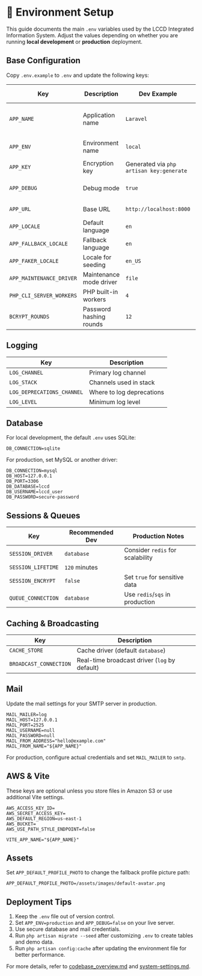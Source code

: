 # 🌳 Environment Setup

This guide documents the main `.env` variables used by the LCCD Integrated Information System. Adjust the values depending on whether you are running **local development** or **production** deployment.

## Base Configuration

Copy `.env.example` to `.env` and update the following keys:

| Key | Description | Dev Example | Production Notes |
|-----|-------------|-------------|-----------------|
| `APP_NAME` | Application name | `Laravel` | Usually the school or system name |
| `APP_ENV` | Environment name | `local` | Use `production` on servers |
| `APP_KEY` | Encryption key | Generated via `php artisan key:generate` | Keep secret |
| `APP_DEBUG` | Debug mode | `true` | Set to `false` in production |
| `APP_URL` | Base URL | `http://localhost:8000` | Public domain |
| `APP_LOCALE` | Default language | `en` | change as needed |
| `APP_FALLBACK_LOCALE` | Fallback language | `en` | |
| `APP_FAKER_LOCALE` | Locale for seeding | `en_US` | |
| `APP_MAINTENANCE_DRIVER` | Maintenance mode driver | `file` | |
| `PHP_CLI_SERVER_WORKERS` | PHP built-in workers | `4` | |
| `BCRYPT_ROUNDS` | Password hashing rounds | `12` | Lower or equal for dev |

## Logging

| Key | Description |
|-----|-------------|
| `LOG_CHANNEL` | Primary log channel |
| `LOG_STACK` | Channels used in stack |
| `LOG_DEPRECATIONS_CHANNEL` | Where to log deprecations |
| `LOG_LEVEL` | Minimum log level |

## Database

For local development, the default `.env` uses SQLite:

```
DB_CONNECTION=sqlite
```

For production, set MySQL or another driver:

```
DB_CONNECTION=mysql
DB_HOST=127.0.0.1
DB_PORT=3306
DB_DATABASE=lccd
DB_USERNAME=lccd_user
DB_PASSWORD=secure-password
```

## Sessions & Queues

| Key | Recommended Dev | Production Notes |
|-----|-----------------|-----------------|
| `SESSION_DRIVER` | `database` | Consider `redis` for scalability |
| `SESSION_LIFETIME` | `120` minutes | |
| `SESSION_ENCRYPT` | `false` | Set `true` for sensitive data |
| `QUEUE_CONNECTION` | `database` | Use `redis`/`sqs` in production |

## Caching & Broadcasting

| Key | Description |
|-----|-------------|
| `CACHE_STORE` | Cache driver (default `database`) |
| `BROADCAST_CONNECTION` | Real-time broadcast driver (`log` by default) |

## Mail

Update the mail settings for your SMTP server in production.

```
MAIL_MAILER=log
MAIL_HOST=127.0.0.1
MAIL_PORT=2525
MAIL_USERNAME=null
MAIL_PASSWORD=null
MAIL_FROM_ADDRESS="hello@example.com"
MAIL_FROM_NAME="${APP_NAME}"
```

For production, configure actual credentials and set `MAIL_MAILER` to `smtp`.

## AWS & Vite

These keys are optional unless you store files in Amazon S3 or use additional Vite settings.

```
AWS_ACCESS_KEY_ID=
AWS_SECRET_ACCESS_KEY=
AWS_DEFAULT_REGION=us-east-1
AWS_BUCKET=
AWS_USE_PATH_STYLE_ENDPOINT=false

VITE_APP_NAME="${APP_NAME}"
```

## Assets

Set `APP_DEFAULT_PROFILE_PHOTO` to change the fallback profile picture path:

```
APP_DEFAULT_PROFILE_PHOTO=/assets/images/default-avatar.png
```

## Deployment Tips

1. Keep the `.env` file out of version control.
2. Set `APP_ENV=production` and `APP_DEBUG=false` on your live server.
3. Use secure database and mail credentials.
4. Run `php artisan migrate --seed` after customizing `.env` to create tables and demo data.
5. Run `php artisan config:cache` after updating the environment file for better performance.

For more details, refer to [codebase_overview.md](codebase_overview.md) and [system-settings.md](system-settings.md).

